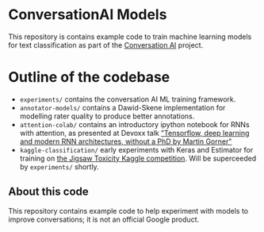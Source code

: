 # ConversationAI Models

This repository is contains example code to train machine learning models for text classification as part of the [Conversation AI](https://conversationai.github.io/) project.

# Outline of the codebase

* `experiments/` contains the conversation AI ML training framework.
* `annotator-models/` contains a Dawid-Skene implementation for modelling rater quality to produce better annotations.
* `attention-colab/` contains an introductory ipython notebook for RNNs with attention, as presented at Devoxx talk ["Tensorflow, deep learning and modern RNN architectures, without a PhD by Martin Gorner"](https://www.youtube.com/watch?v=pzOzmxCR37I)
* `kaggle-classification/` early experiments with Keras and Estimator for training on [the Jigsaw Toxicity Kaggle competition](https://www.kaggle.com/c/jigsaw-toxic-comment-classification-challenge). Will be superceeded by `experiments/` shortly.

## About this code

This repository contains example code to help experiment with models to improve conversations; it is not an official Google product.
